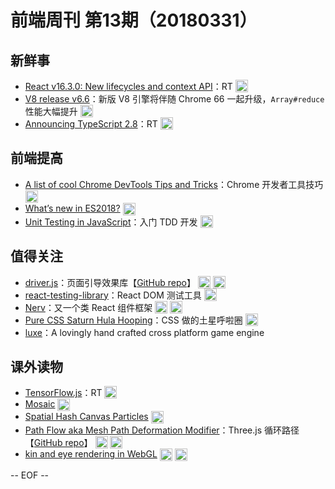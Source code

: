 # 前端周刊 第13期（20180331）

## 新鲜事
- [React v16.3.0: New lifecycles and context API](https://reactjs.org/blog/2018/03/29/react-v-16-3.html?utm_source=mife&utm_medium=article&utm_campaign=frontendweekly&utm_term=news)：RT <img valign="top" width="auto" height="20" src="./assets/news.svg" />
- [V8 release v6.6](https://v8project.blogspot.hk/2018/03/v8-release-66.html?utm_source=mife&utm_medium=article&utm_campaign=frontendweekly&utm_term=news)：新版 V8 引擎将伴随 Chrome 66 一起升级，`Array#reduce` 性能大幅提升 <img valign="top" width="auto" height="20" src="./assets/news.svg" />
- [Announcing TypeScript 2.8](https://blogs.msdn.microsoft.com/typescript/2018/03/27/announcing-typescript-2-8/?utm_source=mife&utm_medium=article&utm_campaign=frontendweekly&utm_term=news)：RT <img valign="top" width="auto" height="20" src="./assets/news.svg" />

## 前端提高
- [A list of cool Chrome DevTools Tips and Tricks](https://flaviocopes.com/chrome-devtools-tips/?utm_source=mife&utm_medium=article&utm_campaign=frontendweekly&utm_term=tips)：Chrome 开发者工具技巧 <img valign="top" width="auto" height="20" src="./assets/tips.svg" />
- [What’s new in ES2018?](https://slidr.io/mathiasbynens/what-s-new-in-es2018?utm_source=mife&utm_medium=article&utm_campaign=frontendweekly&utm_term=tutorial) <img valign="top" width="auto" height="20" src="./assets/tutorial.svg" />
- [Unit Testing in JavaScript](https://www.taniarascia.com/unit-testing-in-javascript/?utm_source=mife&utm_medium=article&utm_campaign=frontendweekly&utm_term=tutorial)：入门 TDD 开发 <img valign="top" width="auto" height="20" src="./assets/tutorial.svg" />

## 值得关注
- [driver.js](http://kamranahmed.info/driver)：页面引导效果库【[GitHub repo](https://github.com/kamranahmedse/driver.js?utm_source=mife&utm_medium=article&utm_campaign=frontendweekly&utm_term=code)】 <img valign="top" width="auto" height="20" src="./assets/code.svg" /> <img valign="top" width="auto" height="20" src="./assets/github.svg" />
- [react-testing-library](https://github.com/kentcdodds/react-testing-library?utm_source=mife&utm_medium=article&utm_campaign=frontendweekly&utm_term=github)：React DOM 测试工具 <img valign="top" width="auto" height="20" src="./assets/github.svg" />
- [Nerv](https://github.com/NervJS/nerv?utm_source=mife&utm_medium=article&utm_campaign=frontendweekly&utm_term=github)：又一个类 React 组件框架 <img valign="top" width="auto" height="20" src="./assets/code.svg" /> <img valign="top" width="auto" height="20" src="./assets/github.svg" />
- [Pure CSS Saturn Hula Hooping](https://codepen.io/jcoulterdesign/pen/BrdPaw?utm_source=mife&utm_medium=article&utm_campaign=frontendweekly&utm_term=code)：CSS 做的土星呼啦圈 <img valign="top" width="auto" height="20" src="./assets/demo.svg" />
- [luxe](https://luxeengine.com/?utm_source=mife&utm_medium=article&utm_campaign=frontendweekly&utm_term=github)：A lovingly hand crafted cross platform game engine

## 课外读物
- [TensorFlow.js](https://js.tensorflow.org/?utm_source=mife&utm_medium=article&utm_campaign=frontendweekly&utm_term=demo)：RT <img valign="top" width="auto" height="20" src="./assets/github.svg" />
- [Mosaic](https://codepen.io/Mamboleoo/pen/vRYxQy?utm_source=mife&utm_medium=article&utm_campaign=frontendweekly&utm_term=github) <img valign="top" width="auto" height="20" src="./assets/demo.svg" />
- [Spatial Hash Canvas Particles](https://codepen.io/jackrugile/full/JLOXWZ/?utm_source=mife&utm_medium=article&utm_campaign=frontendweekly&utm_term=demo) <img valign="top" width="auto" height="20" src="./assets/demo.svg" />
- [Path Flow aka Mesh Path Deformation Modifier](https://zz85.github.io/threejs-path-flow/flow.html?utm_source=mife&utm_medium=article&utm_campaign=frontendweekly&utm_term=demo)：Three.js 循环路径【[GitHub repo](https://github.com/zz85/threejs-path-flow?utm_source=mife&utm_medium=article&utm_campaign=frontendweekly&utm_term=demo)】 <img valign="top" width="auto" height="20" src="./assets/demo.svg" /> <img valign="top" width="auto" height="20" src="./assets/github.svg" />
- [kin and eye rendering in WebGL](https://www.derschmale.com/lab/doodles/blueeyes/build/?utm_source=mife&utm_medium=article&utm_campaign=frontendweekly&utm_term=demo) <img valign="top" width="auto" height="20" src="./assets/demo.svg" /> <img valign="top" width="auto" height="20" src="./assets/threejs.svg" />

-- EOF --
